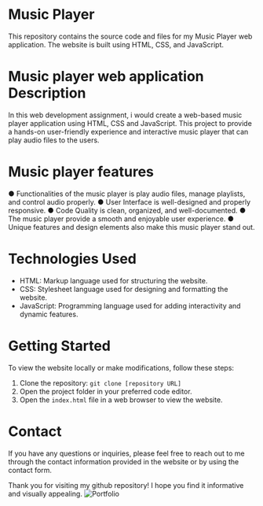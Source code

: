 # Music Player

This repository contains the source code and files for my Music Player web application. 
The website is built using HTML, CSS, and JavaScript.

# Music player web application  Description

In this web development assignment, i would create a web-based music player application 
using HTML, CSS and JavaScript. This project to provide a hands-on 
user-friendly experience and interactive music player 
that can play audio files to the users.


# Music player features

● Functionalities of the music player is play audio files, manage playlists, and control audio properly.
● User Interface is well-designed and properly responsive.
● Code Quality is clean, organized, and well-documented.
● The music player provide a smooth and enjoyable user experience.
● Unique features and design elements also make this music player stand out.

# Technologies Used

- HTML: Markup language used for structuring the website.
- CSS: Stylesheet language used for designing and formatting the website.
- JavaScript: Programming language used for adding interactivity and dynamic features.

# Getting Started

To view the website locally or make modifications, follow these steps:

1. Clone the repository: `git clone [repository URL]`
2. Open the project folder in your preferred code editor.
3. Open the `index.html` file in a web browser to view the website.

# Contact

If you have any questions or inquiries, 
please feel free to reach out to me through the contact information 
provided in the website or by using the contact form.

Thank you for visiting my github repository! 
I hope you find it informative and visually appealing.
![Portfolio](https://github.com/Thanjaivalavan/)

